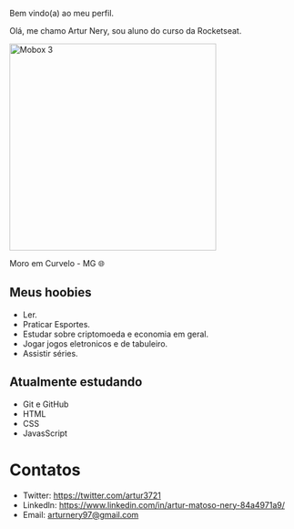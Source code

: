Bem vindo(a) ao meu perfil.

Olá, me chamo Artur Nery, sou aluno do curso da Rocketseat.

<img width="363" alt="Mobox 3" src="https://user-images.githubusercontent.com/105114471/191289009-0d0bf0da-3abc-4e4c-a03c-89c6cd80d1d7.png">

Moro em Curvelo - MG 🌐


## Meus hoobies

- Ler.
- Praticar Esportes.
- Estudar sobre criptomoeda e economia em geral.
- Jogar jogos eletronicos e de tabuleiro.
- Assistir séries.

## Atualmente estudando

- Git e GitHub
- HTML
- CSS
- JavasScript

# Contatos

- Twitter: https://twitter.com/artur3721
- Linkedln: https://www.linkedin.com/in/artur-matoso-nery-84a4971a9/
- Email: arturnery97@gmail.com



